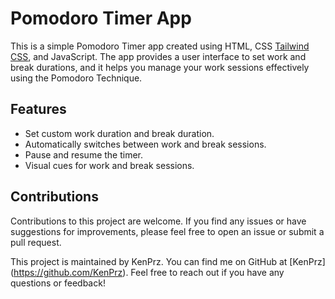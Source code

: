 # Pomodoro Timer App

This is a simple Pomodoro Timer app created using HTML, CSS [Tailwind CSS](https://tailwindcss.com/), and JavaScript. The app provides a user interface to set work and break durations, and it helps you manage your work sessions effectively using the Pomodoro Technique.

## Features

- Set custom work duration and break duration.
- Automatically switches between work and break sessions.
- Pause and resume the timer.
- Visual cues for work and break sessions.

## Contributions

Contributions to this project are welcome. If you find any issues or have suggestions for improvements, please feel free to open an issue or submit a pull request.


This project is maintained by KenPrz. You can find me on GitHub at [KenPrz] (https://github.com/KenPrz). Feel free to reach out if you have any questions or feedback!

